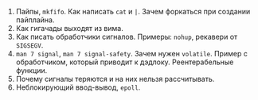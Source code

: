 1. Пайпы, `mkfifo`. Как написать `cat` и `|`. Зачем форкаться при создании
   пайплайна.
1. Как гигачады выходят из вима.
1. Как писать обработчики сигналов. Примеры: `nohup`, рекавери от `SIGSEGV`.
1. `man 7 signal`, `man 7 signal-safety`. Зачем нужен `volatile`. Пример с
    обработчиком, который приводит к дэдлоку. Реентерабельные функции.
1. Почему сигналы теряются и на них нельзя рассчитывать.
1. Неблокирующий ввод-вывод, `epoll`.
